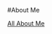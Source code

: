 #About Me

<a href=https://github.com/jeffedgell/About-Me/blob/main/About%20Me/index.html>All About Me </a>
